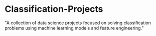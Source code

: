 # Classification-Projects
 "A collection of data science projects focused on solving classification problems using machine learning models and feature engineering."
